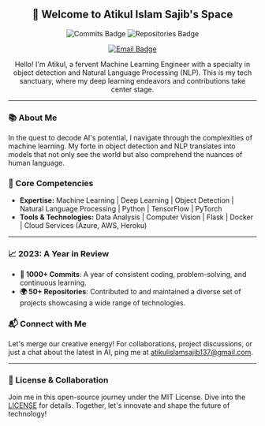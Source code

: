 <h2 align="center">👋 Welcome to Atikul Islam Sajib's Space</h2>

<p align="center">
  <img src="https://img.shields.io/badge/Commits-1000%2B-blue?style=flat-square" alt="Commits Badge"/>
  <img src="https://img.shields.io/badge/Repositories-50%2B-brightgreen?style=flat-square" alt="Repositories Badge"/>
</p>

<p align="center">
  <a href="mailto:atikulislamsajib137@gmail.com"><img src="https://img.shields.io/badge/Contact-Email-blue?style=flat-square&logo=gmail" alt="Email Badge"/></a>
</p>

<p align="center">Hello! I'm Atikul, a fervent Machine Learning Engineer with a specialty in object detection and Natural Language Processing (NLP). This is my tech sanctuary, where my deep learning endeavors and contributions take center stage.</p>

---

<h3>📚 About Me</h3>

In the quest to decode AI's potential, I navigate through the complexities of machine learning. My forte in object detection and NLP translates into models that not only see the world but also comprehend the nuances of human language.

<h3>🎯 Core Competencies</h3>

- **Expertise:** Machine Learning | Deep Learning | Object Detection | Natural Language Processing | Python | TensorFlow | PyTorch
- **Tools & Technologies:** Data Analysis | Computer Vision | Flask | Docker | Cloud Services (Azure, AWS, Heroku)

---

<h3>📈 2023: A Year in Review</h3>

- **🚀 1000+ Commits**: A year of consistent coding, problem-solving, and continuous learning.
- **🌍 50+ Repositories**: Contributed to and maintained a diverse set of projects showcasing a wide range of technologies.

<h3>📬 Connect with Me</h3>

Let's merge our creative energy! For collaborations, project discussions, or just a chat about the latest in AI, ping me at <a href="mailto:atikulislamsajib137@gmail.com">atikulislamsajib137@gmail.com</a>.

---

<h3>📝 License & Collaboration</h3>

Join me in this open-source journey under the MIT License. Dive into the [LICENSE](LICENSE) for details. Together, let's innovate and shape the future of technology!

